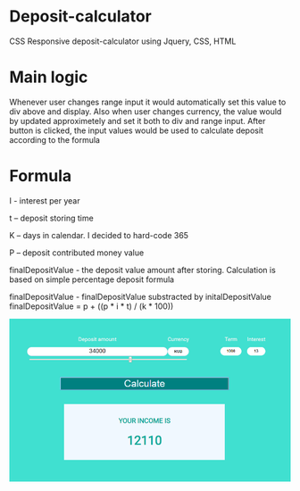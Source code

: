 # Deposit-calculator
CSS Responsive deposit-calculator using Jquery, CSS, HTML 

# Main logic
Whenever user changes range input it would automatically set this value to div above and display. Also when user changes currency, the value would by updated approximetely and set it both to div and range input. After button is clicked, the input values would be used to calculate deposit according to the formula 

# Formula

I - interest per year

t – deposit storing time 

K – days in calendar. I decided to hard-code 365

P – deposit contributed money value 

finalDepositValue - the deposit value amount after storing. Calculation is based on simple percentage deposit formula 

finalDepositValue - finalDepositValue substracted by initalDepositValue
    finalDepositValue = p + ((p * i * t) / (k * 100))
  
![Deposit-calculator](https://github.com/Reverlight/Deposit-calculator/blob/master/deposit-calculator-preview.png?raw=true)

